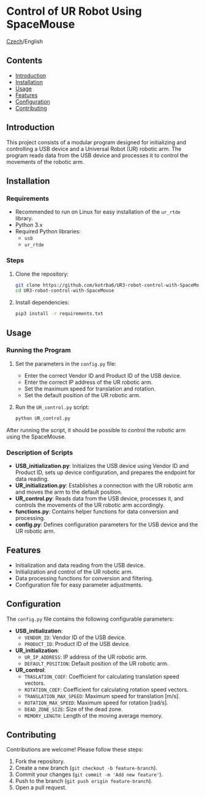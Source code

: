 # Control of UR Robot Using SpaceMouse
[Czech](README.cz.md)/English
## Contents
- [Introduction](#introduction)
- [Installation](#installation)
- [Usage](#usage)
- [Features](#features)
- [Configuration](#configuration)
- [Contributing](#contributing)

## Introduction
This project consists of a modular program designed for initializing and controlling a USB device and a Universal Robot (UR) robotic arm. The program reads data from the USB device and processes it to control the movements of the robotic arm.

## Installation
### Requirements
- Recommended to run on Linux for easy installation of the `ur_rtde` library.
- Python 3.x
- Required Python libraries:
  - `usb`
  - `ur_rtde`

### Steps
1. Clone the repository:
    ```bash
    git clone https://github.com/kotrba6/UR3-robot-control-with-SpaceMouse.git
    cd UR3-robot-control-with-SpaceMouse
    ```
2. Install dependencies:
    ```bash
    pip3 install -r requirements.txt
    ```

## Usage
### Running the Program
1. Set the parameters in the `config.py` file:
   - Enter the correct Vendor ID and Product ID of the USB device.
   - Enter the correct IP address of the UR robotic arm.
   - Set the maximum speed for translation and rotation.
   - Set the default position of the UR robotic arm.

2. Run the `UR_control.py` script:
    ```bash
    python UR_control.py
    ```

After running the script, it should be possible to control the robotic arm using the SpaceMouse.

### Description of Scripts
- **USB_initialization.py**: Initializes the USB device using Vendor ID and Product ID, sets up device configuration, and prepares the endpoint for data reading.
- **UR_initialization.py**: Establishes a connection with the UR robotic arm and moves the arm to the default position.
- **UR_control.py**: Reads data from the USB device, processes it, and controls the movements of the UR robotic arm accordingly.
- **functions.py**: Contains helper functions for data conversion and processing.
- **config.py**: Defines configuration parameters for the USB device and the UR robotic arm.

## Features
- Initialization and data reading from the USB device.
- Initialization and control of the UR robotic arm.
- Data processing functions for conversion and filtering.
- Configuration file for easy parameter adjustments.

## Configuration
The `config.py` file contains the following configurable parameters:
- **USB_initialization**:
  - `VENDOR_ID`: Vendor ID of the USB device.
  - `PRODUCT_ID`: Product ID of the USB device.
- **UR_initialization**:
  - `UR_IP_ADDRESS`: IP address of the UR robotic arm.
  - `DEFAULT_POSITION`: Default position of the UR robotic arm.
- **UR_control**:
  - `TRASLATION_COEF`: Coefficient for calculating translation speed vectors.
  - `ROTATION_COEF`: Coefficient for calculating rotation speed vectors.
  - `TRANSLATION_MAX_SPEED`: Maximum speed for translation [m/s].
  - `ROTATION_MAX_SPEED`: Maximum speed for rotation [rad/s].
  - `DEAD_ZONE_SIZE`: Size of the dead zone.
  - `MEMORY_LENGTH`: Length of the moving average memory.

## Contributing
Contributions are welcome! Please follow these steps:
1. Fork the repository.
2. Create a new branch (`git checkout -b feature-branch`).
3. Commit your changes (`git commit -m 'Add new feature'`).
4. Push to the branch (`git push origin feature-branch`).
5. Open a pull request.
